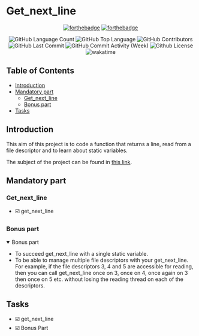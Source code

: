 # Get_next_line

<div align=center>

  [![forthebadge](https://forthebadge.com/images/badges/made-with-c.svg)](https://forthebadge.com)  [![forthebadge](https://forthebadge.com/images/badges/built-with-resentment.svg)](https://forthebadge.com)
</div>

<div align=center>
  <img alt="GitHub Language Count" src="https://img.shields.io/github/languages/count/angelamcosta/get_next_line" /> <img alt="GitHub Top Language" src="https://img.shields.io/github/languages/top/angelamcosta/get_next_line" /> <img alt="GitHub Contributors" src="https://img.shields.io/github/contributors/angelamcosta/get_next_line" /> <img alt="GitHub Last Commit" src="https://img.shields.io/github/last-commit/angelamcosta/get_next_line" /> <img alt="GitHub Commit Activity (Week)" src="https://img.shields.io/github/commit-activity/w/angelamcosta/get_next_line" /> <img alt="Github License" src="https://img.shields.io/github/license/angelamcosta/get_next_line" /> <img alt="wakatime" src="https://wakatime.com/badge/user/0c29d5b3-c30b-4e1a-ad07-2da3bd4f7e05/project/154bda21-dcba-4f9b-903a-09cebb8771dd.svg" />
</div>

## Table of Contents

- [Introduction](#introduction)
- [Mandatory part](#mandatory-part)
  - [Get_next_line](#get_next_line-1)
  - [Bonus part](#bonus-part)
- [Tasks](#tasks)

## Introduction

This aim of this project is to code a function that returns a line, read from a file descriptor and to learn about static variables.

The subject of the project can be found in [this link](https://raw.githubusercontent.com/angelamcosta/get_next_line/main/en.subject.pdf).

## Mandatory part

###  Get_next_line

- :ballot_box_with_check: get_next_line

### Bonus part

<details open>
<summary> Bonus part </summary>

- To succeed get_next_line with a single static variable.
- To be able to manage multiple file descriptors with your get_next_line. For example, if the file descriptors 3, 4 and 5 are accessible for reading, then you can call get_next_line once on 3, once on 4, once again on 3 then once on 5 etc. without losing the reading thread on each of the descriptors.

</details>

## Tasks

- :ballot_box_with_check: get_next_line
- :ballot_box_with_check: Bonus Part
